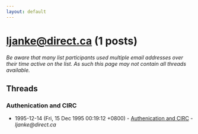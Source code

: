```yaml
---
layout: default
---
```


# ljanke@direct.ca (1 posts)

_Be aware that many list participants used multiple email addresses over their time active on the list. As such this page may not contain all threads available._

## Threads

### Authenication and CIRC
+ 1995-12-14 (Fri, 15 Dec 1995 00:19:12 +0800) - [Authenication and CIRC](/archive/1995/12/65682fd2663d8a5dc1003677a398342740c3284f549c152abc00aa3e206b92b8) - _ljanke@direct.ca_

